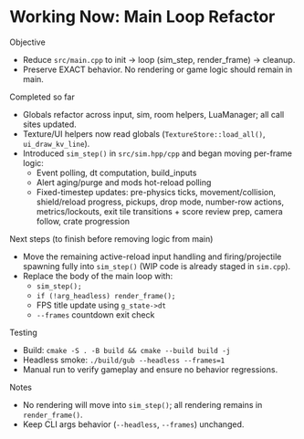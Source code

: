 Working Now: Main Loop Refactor
================================

Objective
- Reduce `src/main.cpp` to init → loop (sim_step, render_frame) → cleanup.
- Preserve EXACT behavior. No rendering or game logic should remain in main.

Completed so far
- Globals refactor across input, sim, room helpers, LuaManager; all call sites updated.
- Texture/UI helpers now read globals (`TextureStore::load_all()`, `ui_draw_kv_line`).
- Introduced `sim_step()` in `src/sim.hpp/cpp` and began moving per-frame logic:
  - Event polling, dt computation, build_inputs
  - Alert aging/purge and mods hot-reload polling
  - Fixed-timestep updates: pre-physics ticks, movement/collision, shield/reload progress, pickups, drop mode, number-row actions, metrics/lockouts, exit tile transitions + score review prep, camera follow, crate progression

Next steps (to finish before removing logic from main)
- Move the remaining active-reload input handling and firing/projectile spawning fully into `sim_step()` (WIP code is already staged in `sim.cpp`).
- Replace the body of the main loop with:
  - `sim_step();`
  - `if (!arg_headless) render_frame();`
  - FPS title update using `g_state->dt`
  - `--frames` countdown exit check

Testing
- Build: `cmake -S . -B build && cmake --build build -j`
- Headless smoke: `./build/gub --headless --frames=1`
- Manual run to verify gameplay and ensure no behavior regressions.

Notes
- No rendering will move into `sim_step()`; all rendering remains in `render_frame()`.
- Keep CLI args behavior (`--headless`, `--frames`) unchanged.

